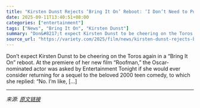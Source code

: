 ```yaml
---
title: "Kirsten Dunst Rejects ‘Bring It On’ Reboot: ‘I Don’t Need to Put on a Cheerleading Outfit… Let’s Leave It’"
date: 2025-09-11T13:40:51+08:00
categories: ["entertainment"]
tags: ["News", "Bring It On", "Kirsten Dunst"]
summary: "Don&#8217;t expect Kirsten Dunst to be cheering on the Toros again in a &#8220;Bring It On&#8221; reboot. At the premiere of her new film &#8220;Roofman,&#8221; the Oscar-nominated actor was asked by "
source_url: "https://variety.com/2025/film/news/kirsten-dunst-rejects-bring-it-on-reboot-leave-it-1236515077/"
---
```


Don&#8217;t expect Kirsten Dunst to be cheering on the Toros again in a &#8220;Bring It On&#8221; reboot. At the premiere of her new film &#8220;Roofman,&#8221; the Oscar-nominated actor was asked by Entertainment Tonight if she would ever consider returning for a sequel to the beloved 2000 teen comedy, to which she replied: &#8220;No. I&#8217;m like, [&#8230;]

---

*来源: [原文链接](https://variety.com/2025/film/news/kirsten-dunst-rejects-bring-it-on-reboot-leave-it-1236515077/)*

